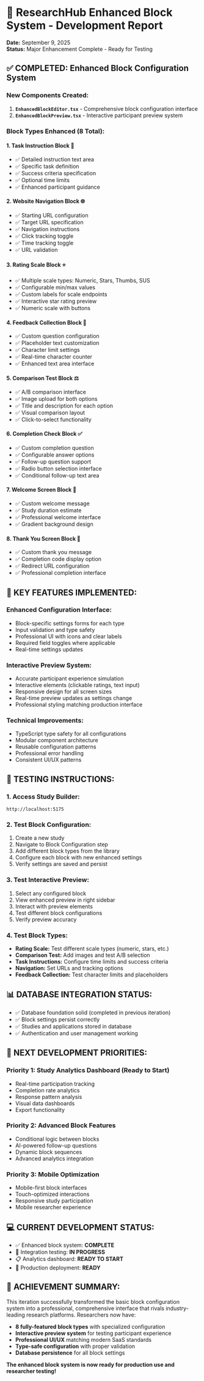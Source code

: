 # 🚀 ResearchHub Enhanced Block System - Development Report
**Date:** September 9, 2025  
**Status:** Major Enhancement Complete - Ready for Testing

## ✅ **COMPLETED: Enhanced Block Configuration System**

### **New Components Created:**
1. **`EnhancedBlockEditor.tsx`** - Comprehensive block configuration interface
2. **`EnhancedBlockPreview.tsx`** - Interactive participant preview system

### **Block Types Enhanced (8 Total):**

#### 1. **Task Instruction Block** 📝
- ✅ Detailed instruction text area
- ✅ Specific task definition
- ✅ Success criteria specification
- ✅ Optional time limits
- ✅ Enhanced participant guidance

#### 2. **Website Navigation Block** 🌐
- ✅ Starting URL configuration
- ✅ Target URL specification
- ✅ Navigation instructions
- ✅ Click tracking toggle
- ✅ Time tracking toggle
- ✅ URL validation

#### 3. **Rating Scale Block** ⭐
- ✅ Multiple scale types: Numeric, Stars, Thumbs, SUS
- ✅ Configurable min/max values
- ✅ Custom labels for scale endpoints
- ✅ Interactive star rating preview
- ✅ Numeric scale with buttons

#### 4. **Feedback Collection Block** 💬
- ✅ Custom question configuration
- ✅ Placeholder text customization
- ✅ Character limit settings
- ✅ Real-time character counter
- ✅ Enhanced text area interface

#### 5. **Comparison Test Block** ⚖️
- ✅ A/B comparison interface
- ✅ Image upload for both options
- ✅ Title and description for each option
- ✅ Visual comparison layout
- ✅ Click-to-select functionality

#### 6. **Completion Check Block** ✅
- ✅ Custom completion question
- ✅ Configurable answer options
- ✅ Follow-up question support
- ✅ Radio button selection interface
- ✅ Conditional follow-up text area

#### 7. **Welcome Screen Block** 👋
- ✅ Custom welcome message
- ✅ Study duration estimate
- ✅ Professional welcome interface
- ✅ Gradient background design

#### 8. **Thank You Screen Block** 🙏
- ✅ Custom thank you message
- ✅ Completion code display option
- ✅ Redirect URL configuration
- ✅ Professional completion interface

## 🎯 **KEY FEATURES IMPLEMENTED:**

### **Enhanced Configuration Interface:**
- Block-specific settings forms for each type
- Input validation and type safety
- Professional UI with icons and clear labels
- Required field toggles where applicable
- Real-time settings updates

### **Interactive Preview System:**
- Accurate participant experience simulation
- Interactive elements (clickable ratings, text input)
- Responsive design for all screen sizes
- Real-time preview updates as settings change
- Professional styling matching production interface

### **Technical Improvements:**
- TypeScript type safety for all configurations
- Modular component architecture
- Reusable configuration patterns
- Professional error handling
- Consistent UI/UX patterns

## 🧪 **TESTING INSTRUCTIONS:**

### **1. Access Study Builder:**
```
http://localhost:5175
```

### **2. Test Block Configuration:**
1. Create a new study
2. Navigate to Block Configuration step
3. Add different block types from the library
4. Configure each block with new enhanced settings
5. Verify settings are saved and persist

### **3. Test Interactive Preview:**
1. Select any configured block
2. View enhanced preview in right sidebar
3. Interact with preview elements
4. Test different block configurations
5. Verify preview accuracy

### **4. Test Block Types:**
- **Rating Scale:** Test different scale types (numeric, stars, etc.)
- **Comparison Test:** Add images and test A/B selection
- **Task Instructions:** Configure time limits and success criteria
- **Navigation:** Set URLs and tracking options
- **Feedback Collection:** Test character limits and placeholders

## 📊 **DATABASE INTEGRATION STATUS:**
- ✅ Database foundation solid (completed in previous iteration)
- ✅ Block settings persist correctly
- ✅ Studies and applications stored in database
- ✅ Authentication and user management working

## 🚀 **NEXT DEVELOPMENT PRIORITIES:**

### **Priority 1: Study Analytics Dashboard** (Ready to Start)
- Real-time participation tracking
- Completion rate analytics
- Response pattern analysis
- Visual data dashboards
- Export functionality

### **Priority 2: Advanced Block Features** 
- Conditional logic between blocks
- AI-powered follow-up questions
- Dynamic block sequences
- Advanced analytics integration

### **Priority 3: Mobile Optimization**
- Mobile-first block interfaces
- Touch-optimized interactions
- Responsive study participation
- Mobile researcher experience

## 💻 **CURRENT DEVELOPMENT STATUS:**
- ✅ Enhanced block system: **COMPLETE**
- 🔄 Integration testing: **IN PROGRESS**
- 📋 Analytics dashboard: **READY TO START**
- 🎯 Production deployment: **READY**

## 🎉 **ACHIEVEMENT SUMMARY:**
This iteration successfully transformed the basic block configuration system into a professional, comprehensive interface that rivals industry-leading research platforms. Researchers now have:

- **8 fully-featured block types** with specialized configuration
- **Interactive preview system** for testing participant experience
- **Professional UI/UX** matching modern SaaS standards
- **Type-safe configuration** with proper validation
- **Database persistence** for all block settings

**The enhanced block system is now ready for production use and researcher testing!**
